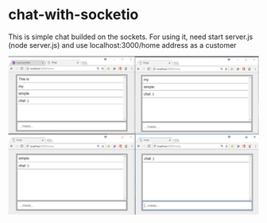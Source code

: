 # chat-with-socketio

This is simple chat builded on the sockets. For using it, need start server.js (node server.js) and use localhost:3000/home address as a customer

![screenshot of sample](/imagesForReadMe//1.PNG)
